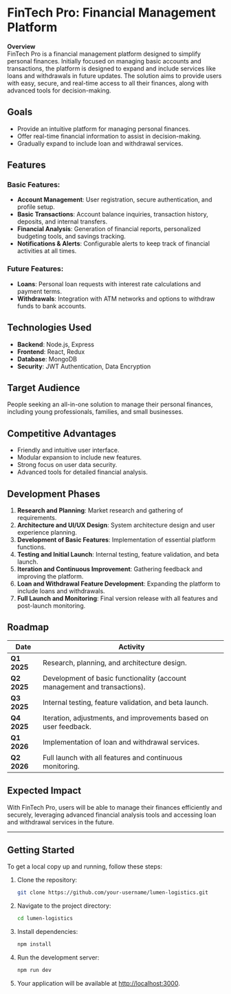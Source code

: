 # FinTech Pro: Financial Management Platform

**Overview**  
FinTech Pro is a financial management platform designed to simplify personal finances. Initially focused on managing basic accounts and transactions, the platform is designed to expand and include services like loans and withdrawals in future updates. The solution aims to provide users with easy, secure, and real-time access to all their finances, along with advanced tools for decision-making.

## Goals
- Provide an intuitive platform for managing personal finances.
- Offer real-time financial information to assist in decision-making.
- Gradually expand to include loan and withdrawal services.

## Features
### Basic Features:
- **Account Management**: User registration, secure authentication, and profile setup.
- **Basic Transactions**: Account balance inquiries, transaction history, deposits, and internal transfers.
- **Financial Analysis**: Generation of financial reports, personalized budgeting tools, and savings tracking.
- **Notifications & Alerts**: Configurable alerts to keep track of financial activities at all times.

### Future Features:
- **Loans**: Personal loan requests with interest rate calculations and payment terms.
- **Withdrawals**: Integration with ATM networks and options to withdraw funds to bank accounts.

## Technologies Used
- **Backend**: Node.js, Express
- **Frontend**: React, Redux
- **Database**: MongoDB
- **Security**: JWT Authentication, Data Encryption

## Target Audience
People seeking an all-in-one solution to manage their personal finances, including young professionals, families, and small businesses.

## Competitive Advantages
- Friendly and intuitive user interface.
- Modular expansion to include new features.
- Strong focus on user data security.
- Advanced tools for detailed financial analysis.

## Development Phases
1. **Research and Planning**: Market research and gathering of requirements.
2. **Architecture and UI/UX Design**: System architecture design and user experience planning.
3. **Development of Basic Features**: Implementation of essential platform functions.
4. **Testing and Initial Launch**: Internal testing, feature validation, and beta launch.
5. **Iteration and Continuous Improvement**: Gathering feedback and improving the platform.
6. **Loan and Withdrawal Feature Development**: Expanding the platform to include loans and withdrawals.
7. **Full Launch and Monitoring**: Final version release with all features and post-launch monitoring.

## Roadmap
| **Date**        | **Activity**                                                     |
|-----------------|------------------------------------------------------------------|
| **Q1 2025**     | Research, planning, and architecture design.                     |
| **Q2 2025**     | Development of basic functionality (account management and transactions). |
| **Q3 2025**     | Internal testing, feature validation, and beta launch.           |
| **Q4 2025**     | Iteration, adjustments, and improvements based on user feedback. |
| **Q1 2026**     | Implementation of loan and withdrawal services.                  |
| **Q2 2026**     | Full launch with all features and continuous monitoring.         |

## Expected Impact
With FinTech Pro, users will be able to manage their finances efficiently and securely, leveraging advanced financial analysis tools and accessing loan and withdrawal services in the future.

---

## Getting Started

To get a local copy up and running, follow these steps:

1. Clone the repository:
   ```bash
   git clone https://github.com/your-username/lumen-logistics.git
   ```
2. Navigate to the project directory:
   ```bash
   cd lumen-logistics
   ```
3. Install dependencies:
   ```bash
   npm install
   ```
4. Run the development server:
   ```bash
   npm run dev
   ```
5. Your application will be available at [http://localhost:3000](http://localhost:3000).
